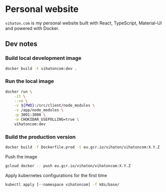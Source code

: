 # Personal website

`vihaton.com` is my personal website built with React, TypeScript, Material-UI and powered with Docker.

## Dev notes

### Build local development image

```bash
docker build -t vihatoncom:dev .
```

### Run the local image

```bash
docker run \
    -it \
    --rm \
    -v ${PWD}:/src/client/node_modules \
    -v /app/node_modules \
    -p 3001:3000 \
    -e CHOKIDAR_USEPOLLING=true \
    vihatoncom:dev
```

### Build the production version

```bash
docker build -f Dockerfile.prod -t eu.gcr.io/vihaton/vihatoncom:X.Y.Z .
```

Push the image
```bash
gcloud docker -- push eu.gcr.io/vihaton/vihatoncom:X.Y.Z
```

Apply kubernetes configurations for the first time
```bash
kubectl apply [--namespace vihatoncom] -f k8s/base/
```